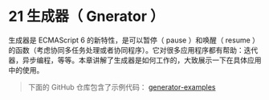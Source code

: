 # 21 生成器（ Gnerator ）

生成器是 ECMAScript 6 的新特性，是可以暂停（ pause ）和唤醒（ resume ）的函数（考虑协同多任务处理或者协同程序）。它对很多应用程序都有帮助：迭代器，异步编程，等等。本章讲解了生成器是如何工作的，大致展示一下在具体应用中的使用。

> 下面的 GitHub 仓库包含了示例代码： [generator-examples](https://github.com/rauschma/generator-examples)